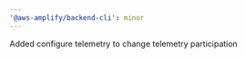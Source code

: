 ```yaml
---
'@aws-amplify/backend-cli': minor
---
```


Added configure telemetry to change telemetry participation
